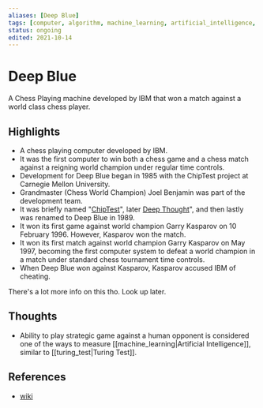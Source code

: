 ```yaml
---
aliases: [Deep Blue]
tags: [computer, algorithm, machine_learning, artificial_intelligence, IBM, chess]
status: ongoing
edited: 2021-10-14
---
```


# Deep Blue
A Chess Playing machine developed by IBM that won a match against a world class chess player.

## Highlights
- A chess playing computer developed by IBM.
- It was the first computer to win both a chess game and a chess match against a reigning world champion under regular time controls.
- Development for Deep Blue began in 1985 with the ChipTest project at Carnegie Mellon University.
- Grandmaster (Chess World Champion) Joel Benjamin was part of the development team.
- It was briefly named "[ChipTest](https://en.wikipedia.org/wiki/ChipTest)", later [Deep Thought](https://en.wikipedia.org/wiki/Deep_Thought_(chess_computer))", and then lastly was renamed to Deep Blue in 1989.
- It won its first game against world champion Garry Kasparov on 10 February 1996. However, Kasparov won the match.
- It won its first match against world champion Garry Kasparov on May 1997, becoming the first computer system to defeat a world champion in a match under standard chess tournament time controls.
- When Deep Blue won against Kasparov, Kasparov accused IBM of cheating.

There's a lot more info on this tho. Look up later.

## Thoughts
- Ability to play strategic game against a human opponent is considered one of the ways to measure [[machine_learning|Artificial Intelligence]], similar to [[turing_test|Turing Test]].

## References
- [wiki](https://en.wikipedia.org/wiki/Deep_Blue_(chess_computer))